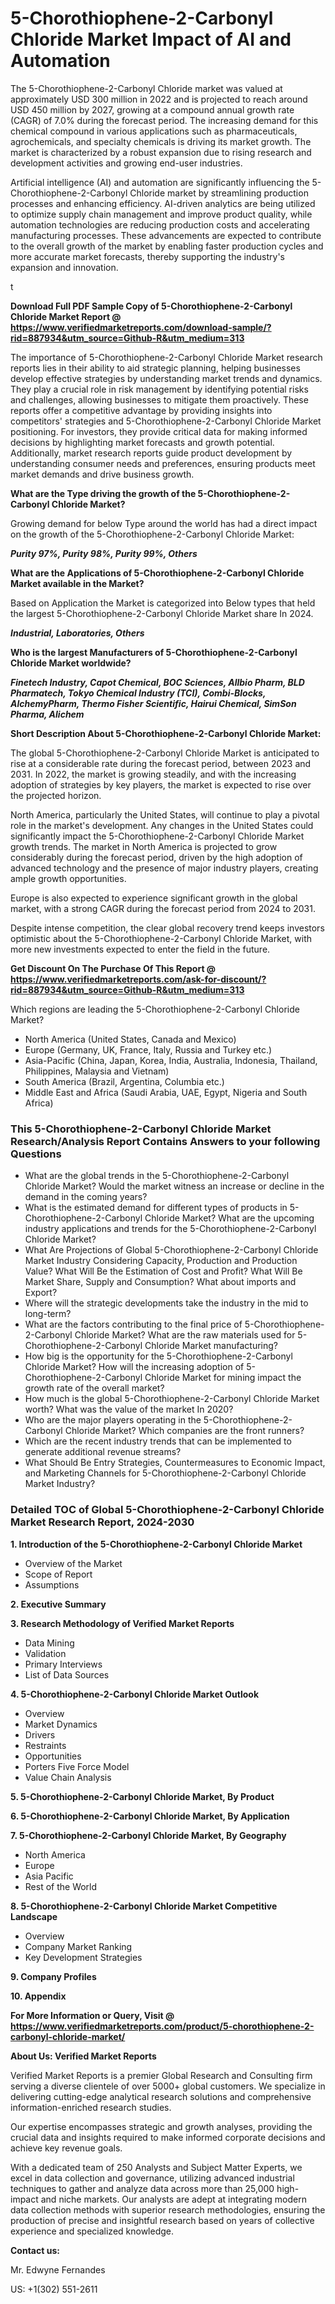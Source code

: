 <meta name="title" content="Global 5-Chorothiophene-2-Carbonyl Chloride Market Impact of AI and Automation"><meta name="description" content="The 5-Chorothiophene-2-Carbonyl Chloride market was valued at approximately USD 300 million in 2022 and is projected to reach around USD 450 million by 2027, growing a"><meta name="title" content="5-Chorothiophene-2-Carbonyl Chloride Market Size, Share, Scope, Trends, Growth, Opportunities, Analysis, Forecast"><h1>5-Chorothiophene-2-Carbonyl Chloride Market Impact of AI and Automation</h1><p>The 5-Chorothiophene-2-Carbonyl Chloride market was valued at approximately USD 300 million in 2022 and is projected to reach around USD 450 million by 2027, growing at a compound annual growth rate (CAGR) of 7.0% during the forecast period. The increasing demand for this chemical compound in various applications such as pharmaceuticals, agrochemicals, and specialty chemicals is driving its market growth. The market is characterized by a robust expansion due to rising research and development activities and growing end-user industries.</p><p>Artificial intelligence (AI) and automation are significantly influencing the 5-Chorothiophene-2-Carbonyl Chloride market by streamlining production processes and enhancing efficiency. AI-driven analytics are being utilized to optimize supply chain management and improve product quality, while automation technologies are reducing production costs and accelerating manufacturing processes. These advancements are expected to contribute to the overall growth of the market by enabling faster production cycles and more accurate market forecasts, thereby supporting the industry's expansion and innovation.</p>t</p><p id="" class=""><strong>Download Full PDF Sample Copy of 5-Chorothiophene-2-Carbonyl Chloride Market Report @ <a href="https://www.verifiedmarketreports.com/download-sample/?rid=887934&utm_source=Github-R&utm_medium=313" target="_blank">https://www.verifiedmarketreports.com/download-sample/?rid=887934&utm_source=Github-R&utm_medium=313</a></strong></p><p>The importance of&nbsp;5-Chorothiophene-2-Carbonyl Chloride Market research reports lies in their ability to aid strategic planning, helping businesses develop effective strategies by understanding market trends and dynamics. They play a crucial role in risk management by identifying potential risks and challenges, allowing businesses to mitigate them proactively. These reports offer a competitive advantage by providing insights into competitors' strategies and 5-Chorothiophene-2-Carbonyl Chloride Market positioning. For investors, they provide critical data for making informed decisions by highlighting market forecasts and growth potential. Additionally, market research reports guide product development by understanding consumer needs and preferences, ensuring products meet market demands and drive business growth.</p><p><strong>What are the&nbsp;Type driving the growth of the 5-Chorothiophene-2-Carbonyl Chloride Market?</strong></p><p id="" class="">Growing demand for below Type around the world has had a direct impact on the growth of the 5-Chorothiophene-2-Carbonyl Chloride Market:</p><em><strong>Purity 97%, Purity 98%, Purity 99%, Others</strong></em></p><strong>What are the&nbsp;Applications&nbsp;of 5-Chorothiophene-2-Carbonyl Chloride Market available in the Market?</strong></p><p id="" class="">Based on Application the Market is categorized into Below types that held the largest 5-Chorothiophene-2-Carbonyl Chloride Market share In 2024.</p><em><strong>Industrial, Laboratories, Others</strong></em></p><strong>Who is the largest Manufacturers of 5-Chorothiophene-2-Carbonyl Chloride Market worldwide?</strong></p><p><em><strong>Finetech Industry, Capot Chemical, BOC Sciences, Allbio Pharm, BLD Pharmatech, Tokyo Chemical Industry (TCI), Combi-Blocks, AlchemyPharm, Thermo Fisher Scientific, Hairui Chemical, SimSon Pharma, Alichem</strong></em></p><p id="" class=""><strong>Short Description About 5-Chorothiophene-2-Carbonyl Chloride Market:</strong></p><p>The global 5-Chorothiophene-2-Carbonyl Chloride Market is anticipated to rise at a considerable rate during the forecast period, between 2023 and 2031. In 2022, the market is growing steadily, and with the increasing adoption of strategies by key players, the market is expected to rise over the projected horizon.</p><p>North America, particularly the United States, will continue to play a pivotal role in the market's development. Any changes in the United States could significantly impact the 5-Chorothiophene-2-Carbonyl Chloride Market growth trends. The market in North America is projected to grow considerably during the forecast period, driven by the high adoption of advanced technology and the presence of major industry players, creating ample growth opportunities.</p><p>Europe is also expected to experience significant growth in the global market, with a strong CAGR during the forecast period from 2024 to 2031.</p><p>Despite intense competition, the clear global recovery trend keeps investors optimistic about the 5-Chorothiophene-2-Carbonyl Chloride Market, with more new investments expected to enter the field in the future.</p><p id="" class=""><strong>Get Discount On The Purchase Of This Report @ <a href="https://www.verifiedmarketreports.com/ask-for-discount/?rid=887934&utm_source=Github-R&utm_medium=313" target="_blank">https://www.verifiedmarketreports.com/ask-for-discount/?rid=887934&utm_source=Github-R&utm_medium=313</a></strong></p>Which regions are leading the 5-Chorothiophene-2-Carbonyl Chloride Market?</p><ul><li>North America (United States, Canada and Mexico)</li><li>Europe (Germany, UK, France, Italy, Russia and Turkey etc.)</li><li>Asia-Pacific (China, Japan, Korea, India, Australia, Indonesia, Thailand, Philippines, Malaysia and Vietnam)</li><li>South America (Brazil, Argentina, Columbia etc.)</li><li>Middle East and Africa (Saudi Arabia, UAE, Egypt, Nigeria and South Africa)</li></ul><h3 id="" class="">This 5-Chorothiophene-2-Carbonyl Chloride Market Research/Analysis Report Contains Answers to your following Questions</h3><ul><li>What are the global trends in the 5-Chorothiophene-2-Carbonyl Chloride Market? Would the market witness an increase or decline in the demand in the coming years?</li><li>What is the estimated demand for different types of products in 5-Chorothiophene-2-Carbonyl Chloride Market? What are the upcoming industry applications and trends for the 5-Chorothiophene-2-Carbonyl Chloride Market?</li><li>What Are Projections of Global 5-Chorothiophene-2-Carbonyl Chloride Market Industry Considering Capacity, Production and Production Value? What Will Be the Estimation of Cost and Profit? What Will Be Market Share, Supply and Consumption? What about imports and Export?</li><li>Where will the strategic developments take the industry in the mid to long-term?</li><li>What are the factors contributing to the final price of 5-Chorothiophene-2-Carbonyl Chloride Market? What are the raw materials used for 5-Chorothiophene-2-Carbonyl Chloride Market manufacturing?</li><li>How big is the opportunity for the 5-Chorothiophene-2-Carbonyl Chloride Market? How will the increasing adoption of 5-Chorothiophene-2-Carbonyl Chloride Market for mining impact the growth rate of the overall market?</li><li>How much is the global 5-Chorothiophene-2-Carbonyl Chloride Market worth? What was the value of the market In 2020?</li><li>Who are the major players operating in the 5-Chorothiophene-2-Carbonyl Chloride Market? Which companies are the front runners?</li><li>Which are the recent industry trends that can be implemented to generate additional revenue streams?</li><li>What Should Be Entry Strategies, Countermeasures to Economic Impact, and Marketing Channels for 5-Chorothiophene-2-Carbonyl Chloride Market Industry?</li></ul><h3 id="" class="">Detailed TOC of Global 5-Chorothiophene-2-Carbonyl Chloride Market Research Report, 2024-2030</h3><p id="" class=""><strong>1. Introduction of the 5-Chorothiophene-2-Carbonyl Chloride Market</strong></p><ul><li>Overview of the Market</li><li>Scope of Report</li><li>Assumptions</li></ul><p id="" class=""><strong>2. Executive Summary</strong></p><p id="" class=""><strong>3. Research Methodology of Verified Market Reports</strong></p><ul><li>Data Mining</li><li>Validation</li><li>Primary Interviews</li><li>List of Data Sources</li></ul><p id="" class=""><strong>4. 5-Chorothiophene-2-Carbonyl Chloride Market Outlook</strong></p><ul><li>Overview</li><li>Market Dynamics</li><li>Drivers</li><li>Restraints</li><li>Opportunities</li><li>Porters Five Force Model</li><li>Value Chain Analysis</li></ul><p id="" class=""><strong>5. 5-Chorothiophene-2-Carbonyl Chloride Market, By Product</strong></p><p id="" class=""><strong>6. 5-Chorothiophene-2-Carbonyl Chloride Market, By Application</strong></p><p id="" class=""><strong>7. 5-Chorothiophene-2-Carbonyl Chloride Market, By Geography</strong></p><ul><li>North America</li><li>Europe</li><li>Asia Pacific</li><li>Rest of the World</li></ul><p id="" class=""><strong>8. 5-Chorothiophene-2-Carbonyl Chloride Market Competitive Landscape</strong></p><ul><li>Overview</li><li>Company Market Ranking</li><li>Key Development Strategies</li></ul><p id="" class=""><strong>9. Company Profiles</strong></p><p id="" class=""><strong>10. Appendix</strong></p><p id="" class=""><strong>For More Information or Query, Visit @ <a href="https://www.verifiedmarketreports.com/product/5-chorothiophene-2-carbonyl-chloride-market/" target="_blank">https://www.verifiedmarketreports.com/product/5-chorothiophene-2-carbonyl-chloride-market/</a></strong></p><p id="" class=""><strong>About Us: Verified Market Reports</strong></p><p id="" class="">Verified Market Reports is a premier Global Research and Consulting firm serving a diverse clientele of over 5000+ global customers. We specialize in delivering cutting-edge analytical research solutions and comprehensive information-enriched research studies.</p><p id="" class="">Our expertise encompasses strategic and growth analyses, providing the crucial data and insights required to make informed corporate decisions and achieve key revenue goals.</p><p id="" class="">With a dedicated team of 250 Analysts and Subject Matter Experts, we excel in data collection and governance, utilizing advanced industrial techniques to gather and analyze data across more than 25,000 high-impact and niche markets. Our analysts are adept at integrating modern data collection methods with superior research methodologies, ensuring the production of precise and insightful research based on years of collective experience and specialized knowledge.</p><p id="" class=""><strong>Contact us:</strong></p><p id="" class="">Mr. Edwyne Fernandes</p><p id="" class="">US: +1(302) 551-2611</p>
